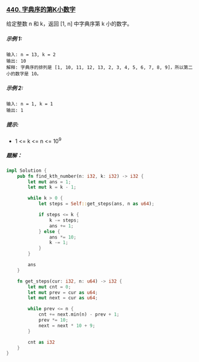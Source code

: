 ### [440. 字典序的第K小数字](https://leetcode.cn/problems/k-th-smallest-in-lexicographical-order/)
给定整数 n 和 k，返回  [1, n] 中字典序第 k 小的数字。



##### 示例 1:
```
输入: n = 13, k = 2
输出: 10
解释: 字典序的排列是 [1, 10, 11, 12, 13, 2, 3, 4, 5, 6, 7, 8, 9]，所以第二小的数字是 10。
```

##### 示例 2:
```
输入: n = 1, k = 1
输出: 1
```

##### 提示:
- 1 <= k <= n <= 10<sup>9</sup>

##### 题解：
```rust
impl Solution {
    pub fn find_kth_number(n: i32, k: i32) -> i32 {
        let mut ans = 1;
        let mut k = k - 1;

        while k > 0 {
            let steps = Self::get_steps(ans, n as u64);

            if steps <= k {
                k -= steps;
                ans += 1;
            } else {
                ans *= 10;
                k -= 1;
            }
        }

        ans
    }

    fn get_steps(cur: i32, n: u64) -> i32 {
        let mut cnt = 0;
        let mut prev = cur as u64;
        let mut next = cur as u64;

        while prev <= n {
            cnt += next.min(n) - prev + 1;
            prev *= 10;
            next = next * 10 + 9;
        }

        cnt as i32
    }
}
```
